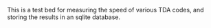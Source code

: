 This is a test bed for measuring the speed of various TDA codes, and storing
the results in an sqlite database.
